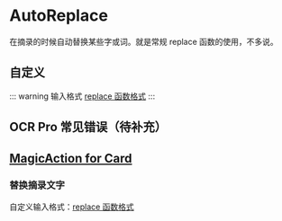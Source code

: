 # AutoReplace

在摘录的时候自动替换某些字或词。就是常规 replace 函数的使用，不多说。

## 自定义

::: warning 输入格式
[replace 函数格式](../custom.md#replace-函数)
:::

## OCR Pro 常见错误（待补充）

## [MagicAction for Card](magicaction4card.md#替换摘录文字)

### 替换摘录文字

自定义输入格式：[replace 函数格式](../custom.md#replace-函数)
